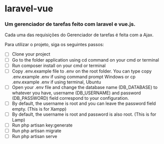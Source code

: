 # laravel-vue
### Um gerenciador de tarefas feito com laravel e vue.js.

Cada uma das requisições do Gerenciador de tarefas é feita com a Ajax.

Para utilizar o projeto, siga os seguintes passos:
 
- [ ] Clone your project
- [ ] Go to the folder application using cd command on your cmd or terminal
- [ ] Run composer install on your cmd or terminal
- [ ] Copy .env.example file to .env on the root folder. You can type copy .env.example .env if using command prompt Windows or cp .env.example .env if using terminal, Ubuntu
- [ ] Open your .env file and change the database name (DB_DATABASE) to whatever you have, username (DB_USERNAME) and password  (DB_PASSWORD) field correspond to your configuration.
- [ ] By default, the username is root and you can leave the password field empty. (This is for Xampp)
- [ ] By default, the username is root and password is also root. (This is for Lamp)
- [ ] Run php artisan key:generate
- [ ] Run php artisan migrate
- [ ] Run php artisan serve
